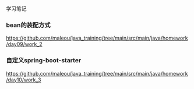 学习笔记

### bean的装配方式
https://github.com/maleou/java_training/tree/main/src/main/java/homework/day09/work_2

### 自定义spring-boot-starter
https://github.com/maleou/java_training/tree/main/src/main/java/homework/day10/work_3